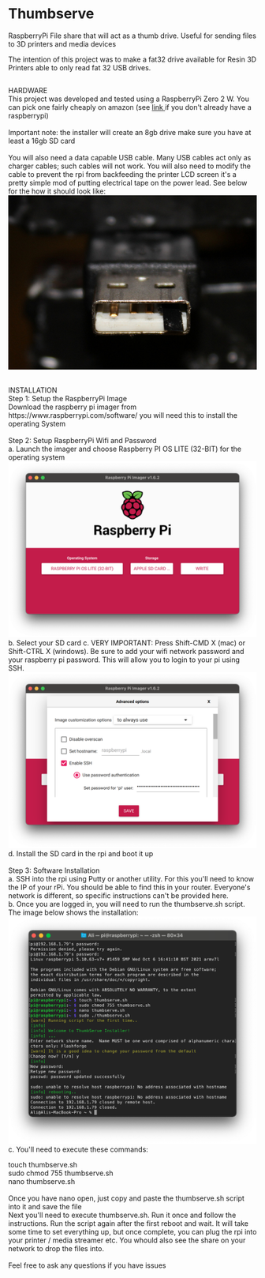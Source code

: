 # Thumbserve
RaspberryPi File share that will act as a thumb drive.  Useful for sending files to 3D printers and media devices

The intention of this project was to make a fat32 drive available for Resin 3D Printers able to only read fat 32 USB drives. 

## 
<div> HARDWARE </div>
This project was developed and tested using a RaspberryPi Zero 2 W. You can pick one fairly cheaply on amazon (see <a href="https://amzn.to/3nKTyhV"> link </a> if you don't already have a raspberrypi)
<br><br>
Important note: the installer will create an 8gb drive make sure you have at least a 16gb SD card
<br><br>
You will also need a data capable USB cable.  Many USB cables act only as charger cables; such cables will not work.  You will also need to modify the cable to prevent the rpi from backfeeding the printer LCD screen  it's a pretty simple mod of putting electrical tape on the power lead.  See below for the how it should look like:
<img src= "https://github.com/elhajj33/Thumbserve/blob/main/images/modifiedUSB.jpeg?raw=true">

##
<div> INSTALLATION </div>

<DIV> Step 1: Setup the RaspberryPi Image </DIV>
Download the raspberry pi imager from https://www.raspberrypi.com/software/ you will need this to install the operating System
<BR><BR>
<DIV> Step 2: Setup RaspberryPi Wifi and Password </DIV>
a. Launch the imager and choose Raspberry PI OS LITE (32-BIT) for the operating system <img src= "https://github.com/elhajj33/Thumbserve/blob/main/images/os.png?raw=true">  
b. Select your SD card 
c. VERY IMPORTANT: Press Shift-CMD X (mac) or Shift-CTRL X (windows).  Be sure to add your wifi network password and your raspberry pi password.  This will allow you to login to your pi using SSH. <img src= "https://github.com/elhajj33/Thumbserve/blob/main/images/settings.png?raw=true">
d.  Install the SD card in the rpi and boot it up
<BR><BR>
<DIV> Step 3: Software Installation </DIV>
a. SSH into the rpi using Putty or another utility.  For this you'll need to know the IP of your rPi.  You should be able to find this in your router. Everyone's network is different, so specific instructions can't be provided here. <br>
b. Once you are logged in, you will need to run the thumbserve.sh script. The image below shows the installation:
<img src= "https://github.com/elhajj33/Thumbserve/blob/main/images/install.png?raw=true">
c.  You'll need to execute these commands: <br>
  
  touch thumbserve.sh <br>
  sudo chmod 755 thumbserve.sh <br>
  nano thumbserve.sh <br>
  <br>
  Once you have nano open, just copy and paste the thumbserve.sh script into it and save the file
  <br>
  Next you'll need to execute thumbserve.sh.  Run it once and follow the instructions.  Run the script again after the first reboot and wait.  It will take some time to set everything up, but once complete, you can plug the rpi into your printer / media streamer etc.  You whould also see the share on your network to drop the files into.
   <br> <br>
 Feel free to ask any questions if you have issues
